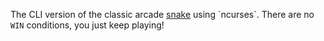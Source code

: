 The CLI version of the classic arcade [snake](https://en.wikipedia.org/wiki/Snake_(video_game_genre)) using `ncurses`.
There are no `WIN` conditions, you just keep playing!
